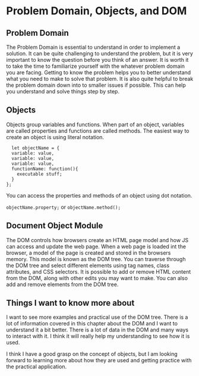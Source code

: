 # **Problem Domain, Objects, and DOM**

## **Problem Domain**

The Problem Domain is essential to understand in order to implement a solution. It can be quite challenging to understand the problem, but it is very important to know the question before you think of an answer. It is worth it to take the time to familiarize yourself with the whatever problem domain you are facing. Getting to know the problem helps you to better understand what you need to make to solve that problem. It is also quite helpful to break the problem domain down into to smaller issues if possible. This can help you understand and solve things step by step.

## **Objects**

Objects group variables and functions. When part of an object, variables are called properties and functions are called methods. The easiest way to create an object is using literal notation.

```JS
  let objectName = {
  variable: value,
  variable: value,
  variable: value,
  functionName: function(){
    executable stuff;
  }
};
```

You can access the properties and methods of an object using dot notation.

`objectName.property;` or `objectName.method();`

## **Document Object Module**

The DOM controls how browsers create an HTML page model and how JS can access and update the web page. When a web page is loaded int the browser, a model of the page is created and stored in the browsers memory. This model is known as the DOM tree. You can traverse through the DOM tree and  select different elements using tag names, class attributes, and CSS selectors. It is possible to add or remove HTML content from the DOM, along with other edits you may want to make. You can also add and remove elements from the DOM tree.

## **Things I want to know more about**

I want to see more examples and practical use of the DOM tree. There is a lot of information covered in this chapter about the DOM and I want to understand it a bit better. There is a lot of data in the DOM and many ways to interact with it. I think it will really help my understanding to see how it is used.

I think I have a good grasp on the concept of objects, but I am looking forward to learning more about how they are used and getting practice with the practical application.
